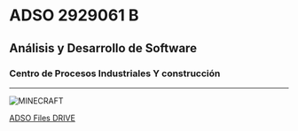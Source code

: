 # ADSO 2929061 B
## Análisis y Desarrollo de Software

### Centro de Procesos Industriales Y construcción

---

![MINECRAFT](https://tinyurl.com/yf6bmu3s)

[ADSO Files DRIVE](https://tinyurl.com/wnkk334u)

